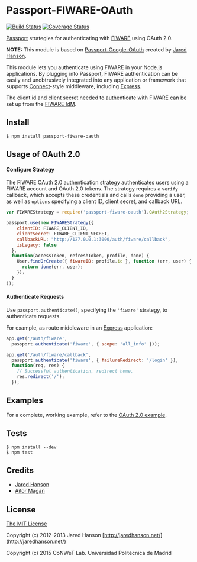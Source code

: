 # Passport-FIWARE-OAuth

[![Build Status](https://travis-ci.org/conwetlab/passport-fiware-oauth.svg?branch=master)](https://travis-ci.org/conwetlab/passport-fiware-oauth) [![Coverage Status](https://coveralls.io/repos/github/conwetlab/passport-fiware-oauth/badge.svg?branch=master)](https://coveralls.io/github/conwetlab/passport-fiware-oauth?branch=master)

[Passport](http://passportjs.org/) strategies for authenticating with [FIWARE](http://www.fiware.org/)
using OAuth 2.0.

**NOTE:**
This module is based on [Passport-Google-OAuth](https://github.com/jaredhanson/passport-google-oauth)
created by [Jared Hanson](https://github.com/jaredhanson).

This module lets you authenticate using FIWARE in your Node.js applications.
By plugging into Passport, FIWARE authentication can be easily and
unobtrusively integrated into any application or framework that supports
[Connect](http://www.senchalabs.org/connect/)-style middleware, including
[Express](http://expressjs.com/).

The client id and client secret needed to authenticate with FIWARE can be set up from the [FIWARE IdM](https://account.lab.fiware.org/idm/myApplications/).

## Install

    $ npm install passport-fiware-oauth


## Usage of OAuth 2.0

#### Configure Strategy

The FIWARE OAuth 2.0 authentication strategy authenticates users using a FIWARE
account and OAuth 2.0 tokens.  The strategy requires a `verify` callback, which
accepts these credentials and calls `done` providing a user, as well as
`options` specifying a client ID, client secret, and callback URL.

```Javascript
var FIWAREStrategy = require('passport-fiware-oauth').OAuth2Strategy;

passport.use(new FIWAREStrategy({
    clientID: FIWARE_CLIENT_ID,
    clientSecret: FIWARE_CLIENT_SECRET,
    callbackURL: "http://127.0.0.1:3000/auth/fiware/callback",
    isLegacy: false
  },
  function(accessToken, refreshToken, profile, done) {
    User.findOrCreate({ fiwareID: profile.id }, function (err, user) {
      return done(err, user);
    });
  }
));
```

#### Authenticate Requests

Use `passport.authenticate()`, specifying the `'fiware'` strategy, to
authenticate requests.

For example, as route middleware in an [Express](http://expressjs.com/)
application:

```Javascript
app.get('/auth/fiware',
  passport.authenticate('fiware', { scope: 'all_info' }));

app.get('/auth/fiware/callback', 
  passport.authenticate('fiware', { failureRedirect: '/login' }),
  function(req, res) {
    // Successful authentication, redirect home.
    res.redirect('/');
  });
```

## Examples

For a complete, working example, refer to the [OAuth 2.0 example](https://github.com/conwetlab/passport-fiware-oauth/tree/master/examples/oauth2).

## Tests

    $ npm install --dev
    $ npm test

## Credits

  - [Jared Hanson](https://github.com/jaredhanson)
  - [Aitor Magan](https://github.com/aitormagan)

## License

[The MIT License](http://opensource.org/licenses/MIT)

Copyright (c) 2012-2013 Jared Hanson [http://jaredhanson.net/](http://jaredhanson.net/)

Copyright (c) 2015 CoNWeT Lab. Universidad Politécnica de Madrid


